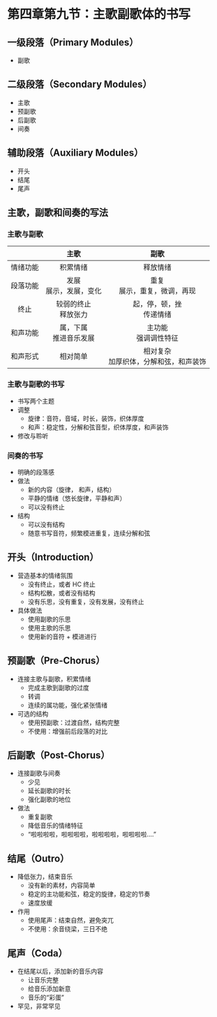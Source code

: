 # 第四章第九节：主歌副歌体的书写

## 一级段落（Primary Modules）

- 副歌

## 二级段落（Secondary Modules）

- 主歌
- 预副歌
- 后副歌
- 间奏

## 辅助段落（Auxiliary Modules）

- 开头
- 结尾
- 尾声

## 主歌，副歌和间奏的写法

### 主歌与副歌

|          |            主歌            |                    副歌                    |
| :------: | :------------------------: | :----------------------------------------: |
| 情绪功能 |          积累情绪          |                  释放情绪                  |
| 段落功能 | 发展<br />展示，发展，变化 |      重复<br />展示，重复，微调，再现      |
|   终止   |  较弱的终止<br />释放张力  |        起，停，顿，挫<br />传递情绪        |
| 和声功能 | 属，下属<br />推进音乐发展 |          主功能<br />强调调性特征          |
| 和声形式 |          相对简单          | 相对复杂<br />加厚织体，分解和弦，和声装饰 |

### 主歌与副歌的书写

- 书写两个主题
- 调整
  - 旋律：音符，音域，时长，装饰，织体厚度
  - 和声：稳定性，分解和弦音型，织体厚度，和声装饰
- 修改与聆听

### 间奏的书写

- 明确的段落感
- 做法
  - 新的内容（旋律， 和声，结构）
  - 平静的情绪（悠长旋律，平静和声）
  - 可以没有终止
- 结构
  - 可以没有结构
  - 随意书写音符，频繁模进重复，连续分解和弦

## 开头（Introduction）

- 营造基本的情绪氛围
  - 没有终止，或者 HC 终止
  - 结构松散，或者没有结构
  - 没有乐思，没有重复，没有发展，没有终止
- 具体做法
  - 使用副歌的乐思
  - 使用主歌的乐思
  - 使用新的音符 + 模进进行

## 预副歌（Pre-Chorus）

- 连接主歌与副歌，积累情绪
  - 完成主歌到副歌的过度
  - 转调
  - 连续的属功能，强化紧张情绪
- 可选的结构
  - 使用预副歌：过渡自然，结构完整
  - 不使用：增强前后段落的对比

## 后副歌（Post-Chorus）

- 连接副歌与间奏
  - 少见
  - 延长副歌的时长
  - 强化副歌的地位
- 做法
  - 重复副歌
  - 降低音乐的情绪特征
  - “啦啦啦啦，啦啦啦啦，啦啦啦啦，啦啦啦啦....”

## 结尾（Outro）

- 降低张力，结束音乐
  - 没有新的素材，内容简单
  - 稳定的主功能和弦，稳定的旋律，稳定的节奏
  - 速度放缓
- 作用
  - 使用尾声：结束自然，避免突兀
  - 不使用：余音绕梁，三日不绝

## 尾声（Coda）

- 在结尾以后，添加新的音乐内容
  - 让音乐完整
  - 给音乐添加新意
  - 音乐的“彩蛋”
- 罕见，非常罕见